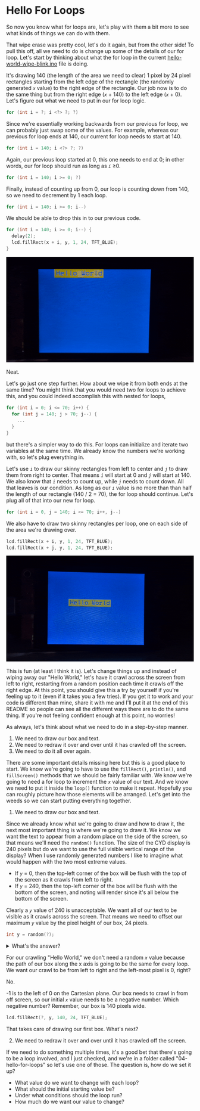 # Hello For Loops

So now you know what for loops are, let's play with them a bit more to see what kinds of things we can do with them.

That wipe erase was pretty cool, let's do it again, but from the other side! To pull this off, all we need to do is change up some of the details of our for loop. Let's start by thinking about what the for loop in the current [hello-world-wipe-blink.ino](../03-hello-loops/hello-world-wipe-blink.ino) file is doing.

It's drawing 140 (the length of the area we need to clear) 1 pixel by 24 pixel rectangles starting from the left edge of the rectangle (the randomly generated <var>`x`</var> value) to the right edge of the rectangle. Our job now is to do the same thing but from the right edge (<var>`x`</var> + 140) to the left edge (<var>`x`</var> + 0). Let's figure out what we need to put in our for loop logic.

```c++
for (int i = ?; i <?> ?; ?)
```

Since we're essentially working backwards from our previous for loop, we can probably just swap some of the values. For example, whereas our previous for loop ends at 140, our current for loop needs to start at 140.

```c++
for (int i = 140; i <?> ?; ?)
```

Again, our previous loop started at 0, this one needs to end at 0; in other words, our for loop should run as long as <var>`i`</var> ≥0.

```c++
for (int i = 140; i >= 0; ?)
```

Finally, instead of counting up from 0, our loop is counting down from 140, so we need to decrement by 1 each loop.

```c++
for (int i = 140; i >= 0; i--)
```

We should be able to drop this in to our previous code.

```c++
for (int i = 140; i >= 0; i--) {
  delay(2);
  lcd.fillRect(x + i, y, 1, 24, TFT_BLUE);
}
```

<img src="../assets/img/cyd-hello-world-reverse-wipe.gif" alt="CYD Hello World program with a reverse wipe">

Neat. 

Let's go just one step further. How about we wipe it from both ends at the same time? You might think that you would need two for loops to achieve this, and you could indeed accomplish this with nested for loops,

```c++
for (int i = 0; i <= 70; i++) {
  for (int j = 140; j > 70; j--) {
    ...
  }
}
```

but there's a simpler way to do this. For loops can initialize and iterate two variables at the same time. We already know the numbers we're working with, so let's plug everything in.

Let's use <var>`i`</var> to draw our skinny rectangles from left to center and <var>`j`</var> to draw them from right to center. That means <var>`i`</var> will start at 0 and <var>`j`</var> will start at 140. We also know that <var>`i`</var> needs to count up, while <var>`j`</var> needs to count down. All that leaves is our condition. As long as our <var>`i`</var> value is no more than than half the length of our rectangle (140 / 2 = 70), the for loop should continue. Let's plug all of that into our new for loop.

```c++
for (int i = 0, j = 140; i <= 70; i++, j--)
```

We also have to draw two skinny rectangles per loop, one on each side of the area we're drawing over.

```c++
lcd.fillRect(x + i, y, 1, 24, TFT_BLUE);
lcd.fillRect(x + j, y, 1, 24, TFT_BLUE);
```

<img src="../assets/img/cyd-hello-world-double-wipe.gif" alt="CYD Hello World program with double wipe">

This is fun (at least I think it is). Let's change things up and instead of wiping away our "Hello World," let's have it crawl across the screen from left to right, restarting from a random position each time it crawls off the right edge. At this point, you should give this a try by yourself if you're feeling up to it (even if it takes you a few tries). If you get it to work and your code is different than mine, share it with me and I'll put it at the end of this README so people can see all the different ways there are to do the same thing. If you're not feeling confident enough at this point, no worries!

As always, let's think about what we need to do in a step-by-step manner.

1. We need to draw our box and text.
2. We need to redraw it over and over until it has crawled off the screen.
3. We need to do it all over again.

There are some important details missing here but this is a good place to start. We know we're going to have to use the `fillRect()`, `println()`, and `fillScreen()` methods that we should be fairly familiar with. We know we're going to need a for loop to increment the <var>`x`</var> value of our text. And we know we need to put it inside the `loop()` function to make it repeat. Hopefully you can roughly picture how those elements will be arranged. Let's get into the weeds so we can start putting everything together.

1. We need to draw our box and text.

Since we already know what we're going to draw and how to draw it, the next most important thing is where we're going to draw it. We know we want the text to appear from a random place on the side of the screen, so that means we'll need the `random()` function. The size of the CYD display is 240 pixels but do we want to use the full visible vertical range of the display? When I use randomly generated numbers I like to imagine what would happen with the two most extreme values. 

* If <var>`y`</var> = 0, then the top-left corner of the box will be flush with the top of the screen as it crawls from left to right.
* If <var>`y`</var> = 240, then the top-left corner of the box will be flush with the bottom of the screen, and noting will render since it's all below the bottom of the screen.

Clearly a <var>`y`</var> value of 240 is unacceptable. We want all of our text to be visible as it crawls across the screen. That means we need to offset our maximum <var>`y`</var> value by the pixel height of our box, 24 pixels.

```c++
int y = random(?);
```

<details>
<summary>What's the answer?</summary><br>

216

Because our minimum value is 0, we only need to pass one argument to `random()`. Our maximum value is 216, which is 24 (the height in pixels of our box) less than 240 (the maximum displayable y value on the CYD).

---
</details>

For our crawling "Hello World," we don't need a random <var>`x`</var> value because the path of our box along the x axis is going to be the same for every loop. We want our crawl to be from left to right and the left-most pixel is 0, right? 

No. 

-1 is to the left of 0 on the Cartesian plane. Our box needs to crawl in from off screen, so our initial <var>`x`</var> value needs to be a negative number. Which negative number? Remember, our box is 140 pixels wide.

```c++
lcd.fillRect(?, y, 140, 24, TFT_BLUE);
```

That takes care of drawing our first box. What's next?

2. We need to redraw it over and over until it has crawled off the screen.

If we need to do something multiple times, it's a good bet that there's going to be a loop involved, and I just checked, and we're in a folder called "04-hello-for-loops" so let's use one of those. The question is, how do we set it up? 

* What value do we want to change with each loop? 
* What should the initial starting value be?
* Under what conditions should the loop run?
* How much do we want our value to change? 
